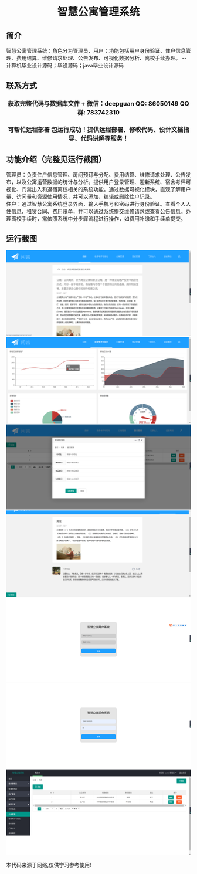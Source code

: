 <p><h1 align="center">智慧公寓管理系统</h1></p>

## 简介
智慧公寓管理系统：角色分为管理员、用户；功能包括用户身份验证、住户信息管理、费用结算、维修请求处理、公告发布、可视化数据分析、离校手续办理。    --计算机毕业设计源码；毕设源码；java毕业设计源码


## 联系方式
<p><h3 align="center">获取完整代码与数据库文件 + 微信：deepguan QQ: 86050149 QQ群: 783742310</h3></p>
<p><h3 align="center">可帮忙远程部署 包运行成功！提供远程部署、修改代码、设计文档指导、代码讲解等服务！</h3></p>

## 功能介绍（完整见运行截图）
管理员：负责住户信息管理、房间预订与分配、费用结算、维修请求处理、公告发布，以及公寓运营数据的统计与分析。提供用户登录管理、迎新系统、宿舍考评可视化、门禁出入和退宿离校相关的系统功能。通过数据可视化模块，直观了解用户量、访问量和资源使用情况，并可以添加、编辑或删除住户记录。  
住户：通过智慧公寓系统登录界面，输入手机号和密码进行身份验证。查看个人入住信息、租赁合同、费用账单，并可以通过系统提交维修请求或查看公告信息。办理离校手续时，需依照系统中分步骤流程进行操作，如费用补缴和手续单提交。


## 运行截图
![](imgs/588112-20220716235522169-1934737020.png)
![](imgs/588112-20220716235525833-1607287713.png)
![](imgs/588112-20220716235530595-747673759.png)
![](imgs/588112-20220716235534371-333772000.png)
![](imgs/588112-20220716235538725-19765562.png)
![](imgs/588112-20220716235542193-881996204.png)
![](imgs/588112-20220716235546113-1708607761.png)

<p>本代码来源于网络,仅供学习参考使用!</p>
